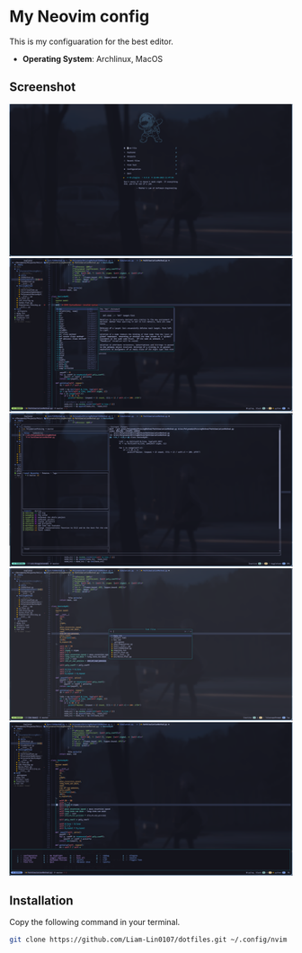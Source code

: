 # My Neovim config

This is my configuaration for the best editor.

- **Operating System**: Archlinux, MacOS

## Screenshot

![image](./.assets/Screenshot-dashboard.png?raw=true "Neovim")
![image](./.assets/Screenshot-coding.png?raw=true)
![image](./.assets/Screenshot-terminal.png?raw=true)
![image](./.assets/Screenshot-findfile.png?raw=true)
![image](./.assets/Screenshot-keymaps.png?raw=true)

## Installation

Copy the following command in your terminal.

```bash
git clone https://github.com/Liam-Lin0107/dotfiles.git ~/.config/nvim
```
